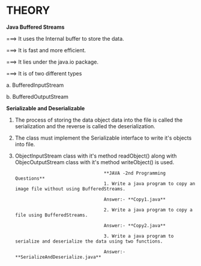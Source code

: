 # THEORY

**Java Buffered Streams**

===> It uses the Internal buffer to store the data.

===> It is fast and more efficient.

===> It lies under the java.io package.

===> It is of two different types

a. BufferedInputStream

b. BufferedOutputStream

**Serializable and Deserializable**

1. The process of storing the data object data into the file is called the serialization and the reverse is called the deserialization.

2. The class must implement the Serializable interface to write it's objects into file.

3. ObjectInputStream class with it's method readObject() along with ObjecOutputStream class with it's method writeObject() is used.

                                        **JAVA -2nd Programming Questions**
                                        1. Write a java program to copy an image file without using BufferedStreams.
                                        
                                        Answer:- **Copy1.java**
                                        
                                        2. Write a java program to copy a file using BufferedStreams.
                                        
                                        Answer:- **Copy2.java**
                                        
                                        3. Write a java program to serialize and deserialize the data using two functions.
                                        
                                        Answer:- **SerializeAndDeserialize.java**



